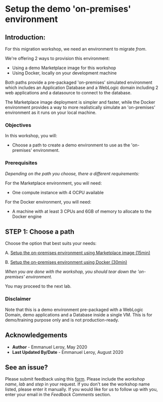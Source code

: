 # Setup the demo 'on-premises' environment

## Introduction: 

For this migration workshop, we need an environment to migrate *from*.

We're offering 2 ways to provision this environment:

- Using a demo Marketplace image for this workshop
- Using Docker, locally on your development machine

Both paths provide a pre-packaged 'on-premises' simulated environment which includes an Application Database and a WebLogic domain including 2 web applications and a datasource to connect to the database.

The Marketplace image deployment is simpler and faster, while the Docker environment provides a way to more realistically simulate an 'on-premises' environment as it runs on your local machine. 

### Objectives

In this workshop, you will:

- Choose a path to create a demo environment to use as the 'on-premises' environment.

### Prerequisites

*Depending on the path you choose, there a different requirements:*

For the Marketplace environment, you will need:
- One compute instance with 4 OCPU available

For the Docker environment, you will need:
- A machine with at least 3 CPUs and 6GB of memory to allocate to the Docker engine

## **STEP 1:** Choose a path

Choose the option that best suits your needs:

A. [Setup the on-premises environment using Marketplace image (15min)](?lab=lab-1-option-setup-on-premises-environment)

B. [Setup the on-premises environment using Docker (30min)](?lab=lab-1-option-b-setup-local-(on-premises))

*When you are done with the workshop, you should tear down the 'on-premises' environment.*

You may proceed to the next lab.

### Disclaimer

Note that this is a demo environment pre-packaged with a WebLogic Domain, demo applications and a Database inside a single VM. This is for demo/training purpose only and is not production-ready.

## Acknowledgements

 - **Author** - Emmanuel Leroy, May 2020
 - **Last Updated By/Date** - Emmanuel Leroy, August 2020

## See an issue?
Please submit feedback using this [form](https://apexapps.oracle.com/pls/apex/f?p=133:1:::::P1_FEEDBACK:1). Please include the *workshop name*, *lab* and *step* in your request.  If you don't see the workshop name listed, please enter it manually. If you would like for us to follow up with you, enter your email in the *Feedback Comments* section.
